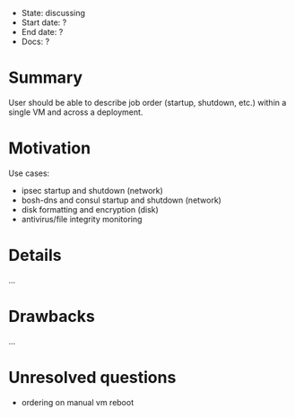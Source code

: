 - State: discussing
- Start date: ?
- End date: ?
- Docs: ?

# Summary

User should be able to describe job order (startup, shutdown, etc.) within a single VM and across a deployment.

# Motivation

Use cases:

- ipsec startup and shutdown (network)
- bosh-dns and consul startup and shutdown (network)
- disk formatting and encryption (disk)
- antivirus/file integrity monitoring

# Details

...

# Drawbacks

...

# Unresolved questions

- ordering on manual vm reboot
